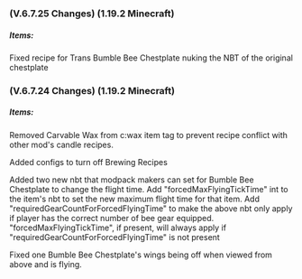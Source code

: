 ### **(V.6.7.25 Changes) (1.19.2 Minecraft)**

##### Items:
Fixed recipe for Trans Bumble Bee Chestplate nuking the NBT of the original chestplate


### **(V.6.7.24 Changes) (1.19.2 Minecraft)**

##### Items:
Removed Carvable Wax from c:wax item tag to prevent recipe conflict with other mod's candle recipes.

Added configs to turn off Brewing Recipes

Added two new nbt that modpack makers can set for Bumble Bee Chestplate to change the flight time.
 Add "forcedMaxFlyingTickTime" int to the item's nbt to set the new maximum flight time for that item.
 Add "requiredGearCountForForcedFlyingTime" to make the above nbt only apply if player has the correct number of bee gear equipped.
 "forcedMaxFlyingTickTime", if present, will always apply if "requiredGearCountForForcedFlyingTime" is not present

Fixed one Bumble Bee Chestplate's wings being off when viewed from above and is flying.
